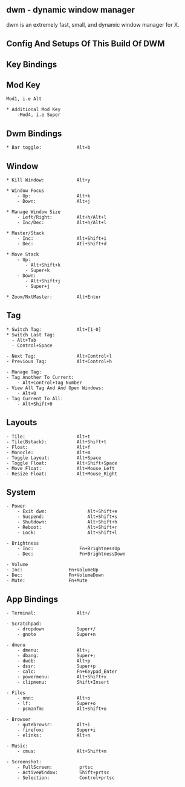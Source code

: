 dwm - dynamic window manager
---
 dwm is an extremely fast, small, and dynamic window manager for X.
 
 
Config And Setups Of This Build Of DWM
---


Key Bindings
---


Mod Key
---

    Mod1, i.e Alt
    
    * Additional Mod Key
        -Mod4, i.e Super
    
    
Dwm Bindings
---

    * Bar toggle:             Alt+b


Window
---

    * Kill Window:            Alt+y
 
    * Window Focus
        - Up:                 Alt+k
        - Down:               Alt+j

    * Manage Window Size
        - Left/Right:         Alt+h/Alt+l
        - Inc/Dec:            Alt+h/Alt+l
        
    * Master/Stack
        - Inc:                Alt+Shift+i
        - Dec:                Atl+Shift+d
        
    * Move Stack
        - Up:
           - Alt+Shift+k
           - Super+k
        - Down:
           - Alt+Shift+j
           - Super+j
                             
    * Zoom/NxtMaster:         Alt+Enter

Tag
---

    * Switch Tag:             Alt+[1-0]
    * Switch Last Tag:
      - Alt+Tab
      - Control+Space
     
    - Next Tag:               Alt+Control+l
    - Previous Tag:           Alt+Control+h
    
    - Manage Tag:
    - Tag Another To Current:
        - Alt+Control+Tag Number
    - View All Tag And And Open Windows:
        - Alt+0
    - Tag Current To All:
        - Alt+Shift+0

Layouts
---

    - Tile:                   Alt+t
    - Tile(Bstack):           Alt+Shift+t
    - Float:                  Alt+f
    - Monocle:                Alt+m
    - Toggle Layout:          Alt+Space
    - Toggle Float:           Alt+Shift+Space
    - Move Float:             Alt+Mouse_Left
    - Resize Float:           Alt+Mouse_Right

System
---

    - Power
        - Exit dwm:               Alt+Shift+e
        - Suspend:                Alt+Shift+s
        - Shutdown:               Alt+Shift+h
        - Reboot:                 Alt+Shift+r
        - Lock:                   Alt+Shift+l
    
    - Brightness
        - Inc:                 Fn+BrightnessUp
        - Dec:                 Fn+BrightnessDown
    
    - Volume
    - Inc:                 Fn+VolumeUp
    - Dec:                 Fn+VolumeDown
    - Mute:                Fn+Mute


App Bindings
---

    - Terminal:               Alt+/
    
    - Scratchpad:
        - dropdown            Super+/
        - gnote               Super+n

    - dmenu 
        - dmenu:              Alt+;
        - dbang:              Super+;
        - dweb:               Alt+p
        - dssr:               Super+p
        - calc:               Fn+Keypad_Enter
        - powermenu:          Alt+Shift+x
        - clipmenu:           Shift+Insert
    
    - Files
        - nnn:                Alt+o
        - lf:                 Super+o
        - pcmanfm:            Alt+Shift+o
    
    - Browser
        - qutebrowsr:         Alt+i
        - firefox:            Super+i
        - elinks:             Alt+n
    
    - Music:                  
        - cmus:               Alt+Shift+m
    
    - Screenshot:
        - FullScreen:          prtsc
        - ActiveWindow:        Shift+prtsc
        - Selection:           Control+prtsc
